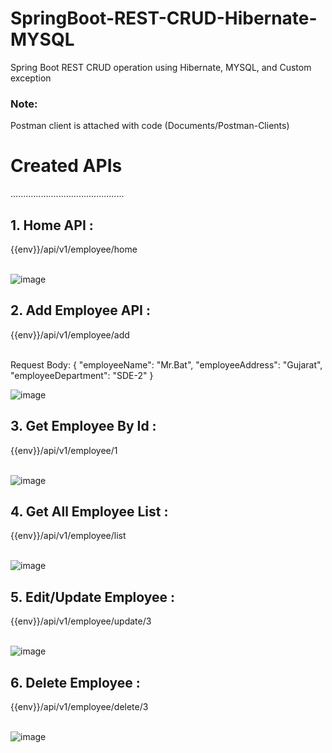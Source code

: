 # SpringBoot-REST-CRUD-Hibernate-MYSQL
Spring Boot REST CRUD operation using Hibernate, MYSQL, and Custom exception


<h3>Note:</h3> Postman client is attached with code (Documents/Postman-Clients)

<br>

<h1>Created APIs</h1>

.............................................

<h2>1. Home API : </h2> {{env}}/api/v1/employee/home <br><br>

![image](https://github.com/catMansCodes/SpringBoot-REST-CRUD-Hibernate-MYSQL/assets/42735814/59e7da79-9ead-4043-a07f-f1e199e4ce04)

<h2>2. Add Employee API : </h2> {{env}}/api/v1/employee/add <br><br>

Request Body: {
    "employeeName": "Mr.Bat",
    "employeeAddress": "Gujarat",
    "employeeDepartment": "SDE-2"
}

![image](https://github.com/catMansCodes/SpringBoot-REST-CRUD-Hibernate-MYSQL/assets/42735814/3e0772a8-2d9d-4ea0-ade1-ce113bd06437)


<h2>3. Get Employee By Id : </h2> {{env}}/api/v1/employee/1 <br><br>

![image](https://github.com/catMansCodes/SpringBoot-REST-CRUD-Hibernate-MYSQL/assets/42735814/a4b853fd-a4e3-41cb-83a6-109544446ecd)

<h2>4. Get All Employee List : </h2> {{env}}/api/v1/employee/list <br><br>

![image](https://github.com/catMansCodes/SpringBoot-REST-CRUD-Hibernate-MYSQL/assets/42735814/e54ca210-c226-4f6f-a00a-e57a9dc19b9b)


<h2>5. Edit/Update Employee : </h2> {{env}}/api/v1/employee/update/3 <br><br>

![image](https://github.com/catMansCodes/SpringBoot-REST-CRUD-Hibernate-MYSQL/assets/42735814/afeff53a-62de-4888-a906-f6ed931d04d1)


<h2>6. Delete Employee : </h2> {{env}}/api/v1/employee/delete/3 <br><br>

![image](https://github.com/catMansCodes/SpringBoot-REST-CRUD-Hibernate-MYSQL/assets/42735814/9dbc8fb1-a59c-4a99-b787-b4d9dae56bc6)

